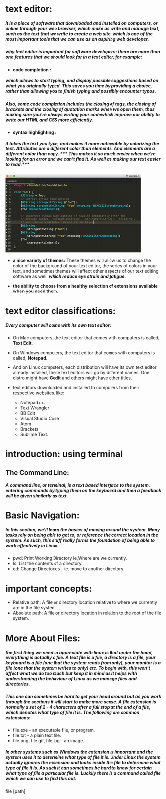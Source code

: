 
# text editor:
##### it is a piece of software that downloaded and installed on computers, or  online through your web browser, which make us write and manage text, such as the text that we write to create a web site. which is one of the most important tools that we can use as an aspiring web developer.

##### why text editor is important for software developers: there are more than one features that we should look for in a text editor, for example:

- **code completion :** 
##### which allows to start typing, and display possible suggestions based on what you originally typed. ***This saves you time by providing a choice, rather than allowing you to finish typing and possibly encounter typos.***

##### Also, some code completion includes the closing of tags, the closing of brackets and the closing of quotation marks when we open them, ***thus making sure you’re always writing your codewhich improve our ability to write our HTML and CSS more efficiently.*** 


- **syntax highlighting :**
##### it takes the text you type, and makes it more noticeable by colorizing the text. Attributes are a different color than elements. And elements are a different color than copy. *** This makes it so much easier when we’re looking for an error and we can’t find it. As well as making our text easier to read.***

![image](image/image.png)

- **a nice variety of themes:**
These themes will allow us to change the color of the background of your text editor, the series of colors in your text, and sometimes themes will affect other aspects of our text editing software as well. ***which reduce eye strain and fatigue.***

- **the ability to choose from a healthy selection of extensions available when you need them.** 

# text editor classifications: 

##### Every computer will come with its own text editor: 

- On Mac computers, the text editor that comes with  computers is called, **Text Edit**.
- On Windows computers, the text editor that comes with
computers is called, **Notepad**.

- And on Linux computers, each distribution will have its own text editor already installed,These text editors will go by different names. One distro might have **Gedit** and others might have other titles. 

- text editors downloaded and installed to computers from their respective websites. like:
   - Notepad++.
  - Text Wrangler
  - BB Edit
  - Visual Studio Code
  - Atom
  - Brackets
  - Sublime Text.


# introduction: using terminal

## The Command Line: 
##### A command line, or terminal, is a text based interface to the system. entering commands by typing them on the keyboard and then a feedback will be given similarly as text.

# Basic Navigation: 
##### In this section, we'll learn the basics of moving around the system. Many tasks rely on being able to get to, or reference the correct location in the system. As such, this stuff really forms the foundation of being able to work effectively in Linux. 

- pwd: Print Working Directory ie,Where are we currently.
- ls: List the contents of a directory.
- cd: Change Directories - ie. move to another directory.


# important concepts:

- Relative path: A file or directory location relative to where we currently are in the file system. 
- Absolute path: A file or directory location in relation to the root of the file system.

# More About Files:

#####  the first thing we need to appreciate with linux is that under the hood, everything is actually a file. A text file is a file, a directory is a file, your keyboard is a file (one that the system reads from only), your monitor is a file (one that the system writes to only) etc. To begin with, this won't affect what we do too much but keep it in mind as it helps with understanding the behaviour of Linux as we manage files and directories.
##### This one can sometimes be hard to get your head around but as you work through the sections it will start to make more sense. A file extension is normally a set of 2 - 4 characters after a full stop at the end of a file, which denotes what type of file it is. The following are common extensions:

- file.exe - an executable file, or program.
- file.txt - a plain text file.
- file.png, file.gif, file.jpg - an image.

##### In other systems such as Windows the extension is important and the system uses it to determine what type of file it is. Under Linux the system actually ignores the extension and looks inside the file to determine what type of file it is. As such it can sometimes be hard to know for certain what type of file a particular file is. Luckily there is a command called file which we can use to find this out.

file [path]
